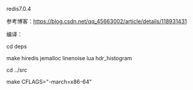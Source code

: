 redis7.0.4

参考博客：https://blog.csdn.net/qq_45663002/article/details/118931431

编译：

cd deps

make hiredis jemalloc linenoise lua hdr_histogram

cd ../src

make CFLAGS="-march=x86-64"
